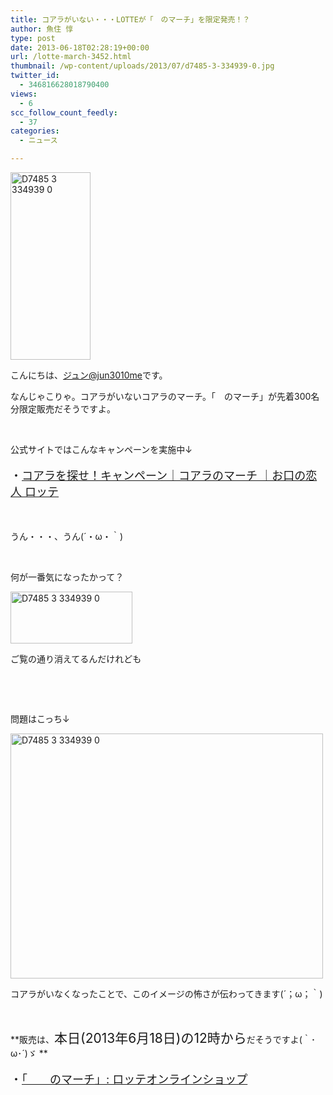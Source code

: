 ```yaml
---
title: コアラがいない・・・LOTTEが「　のマーチ」を限定発売！？
author: 魚住 惇
type: post
date: 2013-06-18T02:28:19+00:00
url: /lotte-march-3452.html
thumbnail: /wp-content/uploads/2013/07/d7485-3-334939-0.jpg
twitter_id:
  - 346816628018790400
views:
  - 6
scc_follow_count_feedly:
  - 37
categories:
  - ニュース

---
```

<img decoding="async" loading="lazy" title="d7485-3-334939-0.jpg" src="/wp-content/uploads/2013/06/d7485-3-334939-0.jpg" alt="D7485 3 334939 0" width="128" height="300" border="0" />

<!--more-->

こんにちは、[ジュン@jun3010me][1]です。

なんじゃこりゃ。コアラがいないコアラのマーチ。「　のマーチ」が先着300名分限定販売だそうですよ。

 

公式サイトではこんなキャンペーンを実施中↓ 

<p style="font-size: 18px;">
  ・<a href="http://www.lotte-koala.jp/#" target="_blank">コアラを探せ！キャンペーン｜コアラのマーチ ｜お口の恋人 ロッテ</a>
</p>

 

うん・・・、うん(´・ω・｀)

 

何が一番気になったかって？

<img decoding="async" loading="lazy" title="d7485-3-334939-0.png" src="/wp-content/uploads/2013/06/d7485-3-334939-0.png" alt="D7485 3 334939 0" width="195" height="83" border="0" /> 

ご覧の通り消えてるんだけれども

 

 

問題はこっち↓

<img decoding="async" loading="lazy" title="d7485-3-334939-0.png" src="/wp-content/uploads/2013/06/d7485-3-334939-01.png" alt="D7485 3 334939 0" width="500" height="392" border="0" /> 

コアラがいなくなったことで、このイメージの怖さが伝わってきます(´；ω；｀)

 

**販売は、<span style="font-size: 21px;">本日(2013年6月18日)の12時から</span>だそうですよ(｀･ω･´)ゞ **

<p style="font-size: 18px;">
  ・<a href="http://lotte-shop.jp/shop/e/enomarch/?utm_source=can&utm_medium=201306" target="_blank">「　　のマーチ」: ロッテオンラインショップ</a>
</p>

 

 [1]: https://twitter.com/jun3010me